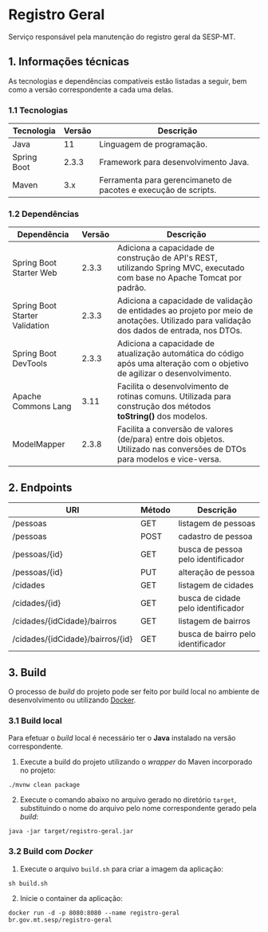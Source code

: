 # Registro Geral

Serviço responsável pela manutenção do registro geral da SESP-MT.

## 1. Informações técnicas

As tecnologias e dependências compatíveis estão listadas a seguir, bem como a versão correspondente a cada uma delas.

### 1.1 Tecnologias

| Tecnologia  | Versão | Descrição                                                       |
| ----------- | ------ | --------------------------------------------------------------- |
| Java        | 11     | Linguagem de programação.                                       |
| Spring Boot | 2.3.3  | Framework para desenvolvimento Java.                            |
| Maven       | 3.x    | Ferramenta para gerencimaneto de pacotes e execução de scripts. |

### 1.2 Dependências

| Dependência                    | Versão | Descrição                                                                                                                                  |
| ------------------------------ | ------ | ------------------------------------------------------------------------------------------------------------------------------------------ |
| Spring Boot Starter Web        | 2.3.3  | Adiciona a capacidade de construção de API's REST, utilizando Spring MVC, executado com base no Apache Tomcat por padrão.                  |
| Spring Boot Starter Validation | 2.3.3  | Adiciona a capacidade de validação de entidades ao projeto por meio de anotações. Utilizado para validação dos dados de entrada, nos DTOs. |
| Spring Boot DevTools           | 2.3.3  | Adiciona a capacidade de atualização automática do código após uma alteração com o objetivo de agilizar o desenvolvimento.                 |
| Apache Commons Lang            | 3.11   | Facilita o desenvolvimento de rotinas comuns. Utilizada para construção dos métodos **toString()** dos modelos.                            |
| ModelMapper                    | 2.3.8  | Facilita a conversão de valores (de/para) entre dois objetos. Utilizado nas conversões de DTOs para modelos e vice-versa.                  |

## 2. Endpoints

| URI                              | Método | Descrição                          |
| -------------------------------- | ------ | ---------------------------------- |
| /pessoas                         | GET    | listagem de pessoas                |
| /pessoas                         | POST   | cadastro de pessoa                 |
| /pessoas/{id}                    | GET    | busca de pessoa pelo identificador |
| /pessoas/{id}                    | PUT    | alteração de pessoa                |
| /cidades                         | GET    | listagem de cidades                |
| /cidades/{id}                    | GET    | busca de cidade pelo identificador |
| /cidades/{idCidade}/bairros      | GET    | listagem de bairros                |
| /cidades/{idCidade}/bairros/{id} | GET    | busca de bairro pelo identificador |

## 3. Build

O processo de *build* do projeto pode ser feito por build local no ambiente de desenvolvimento ou utilizando [Docker](https://www.docker.com/).

### 3.1 Build local

Para efetuar o *build* local é necessário ter o **Java** instalado na versão correspondente. 

1. Execute a build do projeto utilizando o *wrapper* do Maven incorporado no projeto:

```shell
./mvnw clean package
```

2. Execute o comando abaixo no arquivo gerado no diretório `target`, substituindo o nome do arquivo pelo nome correspondente gerado pela *build*:

```shell
java -jar target/registro-geral.jar
```

### 3.2 Build com *Docker*

1. Execute o arquivo `build.sh` para criar a imagem da aplicação:

```shell
sh build.sh
```

2. Inicie o container da aplicação:

```shell
docker run -d -p 8080:8080 --name registro-geral br.gov.mt.sesp/registro-geral
```